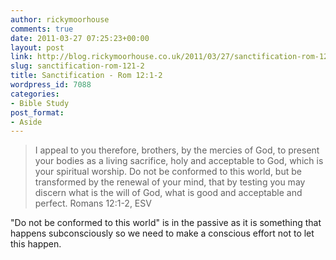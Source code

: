```yaml
---
author: rickymoorhouse
comments: true
date: 2011-03-27 07:25:23+00:00
layout: post
link: http://blog.rickymoorhouse.co.uk/2011/03/27/sanctification-rom-121-2/
slug: sanctification-rom-121-2
title: Sanctification - Rom 12:1-2
wordpress_id: 7088
categories:
- Bible Study
post_format:
- Aside
---
```


<blockquote>I appeal to you therefore, brothers, by the mercies of God, to present your bodies as a living sacrifice, holy and acceptable to God, which is your spiritual worship. Do not be conformed to this world, but be transformed by the renewal of your mind, that by testing you may discern what is the will of God, what is good and acceptable and perfect.
Romans 12:1-2, ESV</blockquote>


"Do not be conformed to this world" is in the passive as it is something that happens subconsciously so we need to make a conscious effort not to let this happen.
